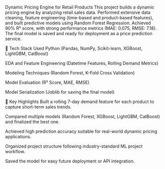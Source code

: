 Dynamic Pricing Engine for Retail Products
This project builds a dynamic pricing engine by analyzing retail sales data.
Performed extensive data cleaning, feature engineering (time-based and product-based features), and built predictive models using Random Forest Regression.
Achieved 90% R² score, with strong performance metrics (MAE: 0.075, RMSE: 7.18).
The final model is saved and ready for deployment as a price prediction service.

🚀 Tech Stack Used
Python (Pandas, NumPy, Scikit-learn, XGBoost, LightGBM, CatBoost)

EDA and Feature Engineering (Datetime Features, Rolling Demand Metrics)

Modeling Techniques (Random Forest, K-Fold Cross Validation)

Model Evaluation (R² Score, MAE, RMSE)

Model Serialization (Joblib for saving the final model)

🌟 Key Highlights
Built a rolling 7-day demand feature for each product to capture short-term sales trends.

Compared multiple models (Random Forest, XGBoost, LightGBM, CatBoost) and finalized the best one.

Achieved high prediction accuracy suitable for real-world dynamic pricing applications.

Organized project structure following industry-standard ML project workflow.

Saved the model for easy future deployment or API integration.
